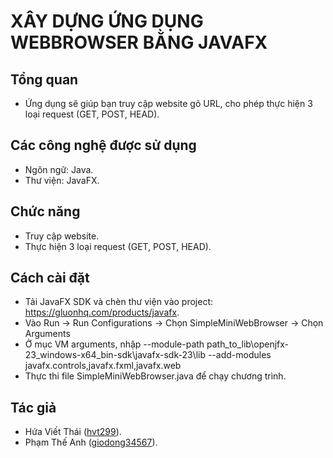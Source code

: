 # XÂY DỰNG ỨNG DỤNG WEBBROWSER BẰNG JAVAFX
## Tổng quan
* Ứng dụng sẽ giúp bạn truy cập website gõ URL, cho phép thực hiện 3 loại request (GET, POST, HEAD).
## Các công nghệ được sử dụng
* Ngôn ngữ: Java.
* Thư viện: JavaFX.
## Chức năng
* Truy cập website.
* Thực hiện 3 loại request (GET, POST, HEAD).
## Cách cài đặt
* Tải JavaFX SDK và chèn thư viện vào project: https://gluonhq.com/products/javafx.
* Vào Run -> Run Configurations -> Chọn SimpleMiniWebBrowser -> Chọn Arguments
* Ở mục VM arguments, nhập --module-path path_to_lib\openjfx-23_windows-x64_bin-sdk\javafx-sdk-23\lib --add-modules javafx.controls,javafx.fxml,javafx.web
* Thực thi file SimpleMiniWebBrowser.java để chạy chương trình.
## Tác giả
* Hứa Viết Thái ([hvt299](https://github.com/hvt299)).
* Phạm Thế Anh ([giodong34567](https://github.com/giodong34567)).
